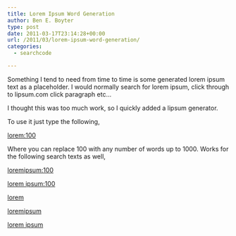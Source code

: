 ```yaml
---
title: Lorem Ipsum Word Generation
author: Ben E. Boyter
type: post
date: 2011-03-17T23:14:28+00:00
url: /2011/03/lorem-ipsum-word-generation/
categories:
  - searchcode

---
```

Something I tend to need from time to time is some generated lorem ipsum text as a placeholder. I would normally search for lorem ipsum, click through to lipsum.com click paragraph etc&#8230;

I thought this was too much work, so I quickly added a lipsum generator.

To use it just type the following,

<a style="text-decoration: underline;" href="http://searchco.de/?q=lorem%3A100">lorem:100</a>

Where you can replace 100 with any number of words up to 1000. Works for the following search texts as well,

<a style="text-decoration: underline;" href="http://searchco.de/?q=loremipsum%3A100">loremipsum:100</a>
  
<a style="text-decoration: underline;" href="http://searchco.de/?q=lorem%20ipsum%3A100">lorem ipsum:100</a>
  
<a style="text-decoration: underline;" href="http://searchco.de/?q=lorem">lorem</a>
  
<a style="text-decoration: underline;" href="http://searchco.de/?q=loremipsum">loremipsum</a>
  
<a style="text-decoration: underline;" href="http://searchco.de/?q=lorem ipsum">lorem ipsum</a>